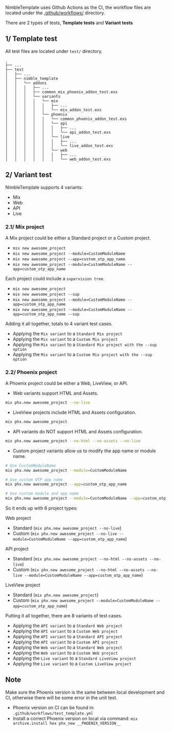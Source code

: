 NimbleTemplate uses Github Actions as the CI, the workflow files are located under the [.github/workflows/](https://github.com/nimblehq/elixir-templates/tree/develop/.github/workflows) directory.

There are 2 types of tests, **Template tests** and **Variant tests**

## 1/ Template test

All test files are located under `test/` directory.

```text
.
├── ...
├── test
│   ├── ...
│   ├── nimble_template
│   │   └── addons
│   │   │   ├── ...
│   │   │   ├── common_mix_phoenix_addon_test.exs
│   │   │   └── variants
│   │   │   │   └── mix
│   │   │   │   │   ├── ...
│   │   │   │   │   └── mix_addon_test.exs
│   │   │   │   └── phoenix
│   │   │   │   │   └── common_phoenix_addon_test.exs
│   │   │   │   │   └── api
│   │   │   │   │   │   ├── ...
│   │   │   │   │   │   └── api_addon_test.exs
│   │   │   │   │   └── live
│   │   │   │   │   │   ├── ...
│   │   │   │   │   │   └── live_addon_test.exs
│   │   │   │   │   └── web
│   │   │   │   │   │   ├── ...
│   │   │   │   │   │   └── web_addon_test.exs
```

## 2/ Variant test

NimbleTemplate supports 4 variants:

- Mix
- Web
- API
- Live

### 2.1/ Mix project

A Mix project could be either a Standard project or a Custom project.

- `mix new awesome_project`
- `mix new awesome_project --module=CustomModuleName`
- `mix new awesome_project --app=custom_otp_app_name`
- `mix new awesome_project --module=CustomModuleName --app=custom_otp_app_name`

Each project could include a `supervision tree`.

- `mix new awesome_project`
- `mix new awesome_project --sup`
- `mix new awesome_project --module=CustomModuleName --app=custom_otp_app_name`
- `mix new awesome_project --module=CustomModuleName --app=custom_otp_app_name --sup`

Adding it all together, totals to 4 variant test cases.

- Applying the `Mix variant` to a `Standard Mix project`
- Applying the `Mix variant` to a `Custom Mix project`
- Applying the `Mix variant` to a `Standard Mix project with the --sup option`
- Applying the `Mix variant` to a `Custom Mix project with the --sup option`

### 2.2/ Phoenix project

A Phoenix project could be either a Web, LiveView, or API.

- Web variants support HTML and Assets.

```bash
mix phx.new awesome_project --no-live
```

- LiveView projects include HTML and Assets configuration.

```bash
mix phx.new awesome_project
```

- API variants do NOT support HTML and Assets configuration.

```bash
mix phx.new awesome_project --no-html --no-assets --no-live
```

- Custom project variants allow us to modify the app name or module name.

```bash
# Use CustomModuleName
mix phx.new awesome_project --module=CustomModuleName

# Use custom OTP app name
mix phx.new awesome_project --app=custom_otp_app_name

# Use custom module and app name
mix phx.new awesome_project --module=CustomModuleName --app=custom_otp_app_name
```

So it ends up with 6 project types:

Web project

- Standard (`mix phx.new awesome_project --no-live`)
- Custom (`mix phx.new awesome_project --no-live --module=CustomModuleName --app=custom_otp_app_name`)

API project

- Standard (`mix phx.new awesome_project --no-html --no-assets --no-live`)
- Custom (`mix phx.new awesome_project --no-html --no-assets --no-live --module=CustomModuleName --app=custom_otp_app_name`)

LiveView project

- Standard (`mix phx.new awesome_project`)
- Custom (`mix phx.new awesome_project --module=CustomModuleName --app=custom_otp_app_name`)

Putting it all together, there are 8 variants of test cases.

- Applying the `API variant` to a `Standard Web project`
- Applying the `API variant` to a `Custom Web project`
- Applying the `API variant` to a `Standard API project`
- Applying the `API variant` to a `Custom API project`
- Applying the `Web variant` to a `Standard Web project`
- Applying the `Web variant` to a `Custom Web project`
- Applying the `Live variant` to a `Standard LiveView project`
- Applying the `Live variant` to a `Custom LiveView project`

## Note

Make sure the Phoenix version is the same between local development and CI, otherwise there will be some error in the unit test.

- Phoenix version on CI can be found in: `.github/workflows/test_template.yml`
- Install a correct Phoenix version on local via command: `mix archive.install hex phx_new __PHOENIX_VERSION__`
